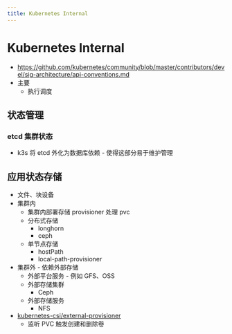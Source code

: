 ```yaml
---
title: Kubernetes Internal
---
```


# Kubernetes Internal

- https://github.com/kubernetes/community/blob/master/contributors/devel/sig-architecture/api-conventions.md
- 主要
  - 执行调度

## 状态管理

### etcd 集群状态

- k3s 将 etcd 外化为数据库依赖 - 使得这部分易于维护管理

## 应用状态存储

- 文件、块设备
- 集群内
  - 集群内部署存储 provisioner 处理 pvc
  - 分布式存储
    - longhorn
    - ceph
  - 单节点存储
    - hostPath
    - local-path-provisioner
- 集群外 - 依赖外部存储
  - 外部平台服务 - 例如 GFS、OSS
  - 外部存储集群
    - Ceph
  - 外部存储服务
    - NFS
- [kubernetes-csi/external-provisioner](https://github.com/kubernetes-csi/external-provisioner)
  - 监听 PVC 触发创建和删除卷
